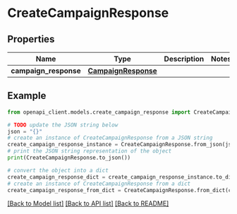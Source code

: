 # CreateCampaignResponse


## Properties

Name | Type | Description | Notes
------------ | ------------- | ------------- | -------------
**campaign_response** | [**CampaignResponse**](CampaignResponse.md) |  | 

## Example

```python
from openapi_client.models.create_campaign_response import CreateCampaignResponse

# TODO update the JSON string below
json = "{}"
# create an instance of CreateCampaignResponse from a JSON string
create_campaign_response_instance = CreateCampaignResponse.from_json(json)
# print the JSON string representation of the object
print(CreateCampaignResponse.to_json())

# convert the object into a dict
create_campaign_response_dict = create_campaign_response_instance.to_dict()
# create an instance of CreateCampaignResponse from a dict
create_campaign_response_from_dict = CreateCampaignResponse.from_dict(create_campaign_response_dict)
```
[[Back to Model list]](../README.md#documentation-for-models) [[Back to API list]](../README.md#documentation-for-api-endpoints) [[Back to README]](../README.md)


